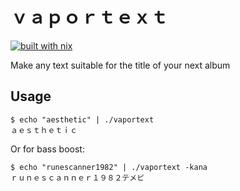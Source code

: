 # ｖａｐｏｒｔｅｘｔ

[![built with nix](https://builtwithnix.org/badge.svg)](https://builtwithnix.org)

Make any text suitable for the title of your next album

## Usage

```
$ echo "aesthetic" | ./vaportext
ａｅｓｔｈｅｔｉｃ
```

Or for bass boost:

```
$ echo "runescanner1982" | ./vaportext -kana
ｒｕｎｅｓｃａｎｎｅｒ１９８２テメビ
```
